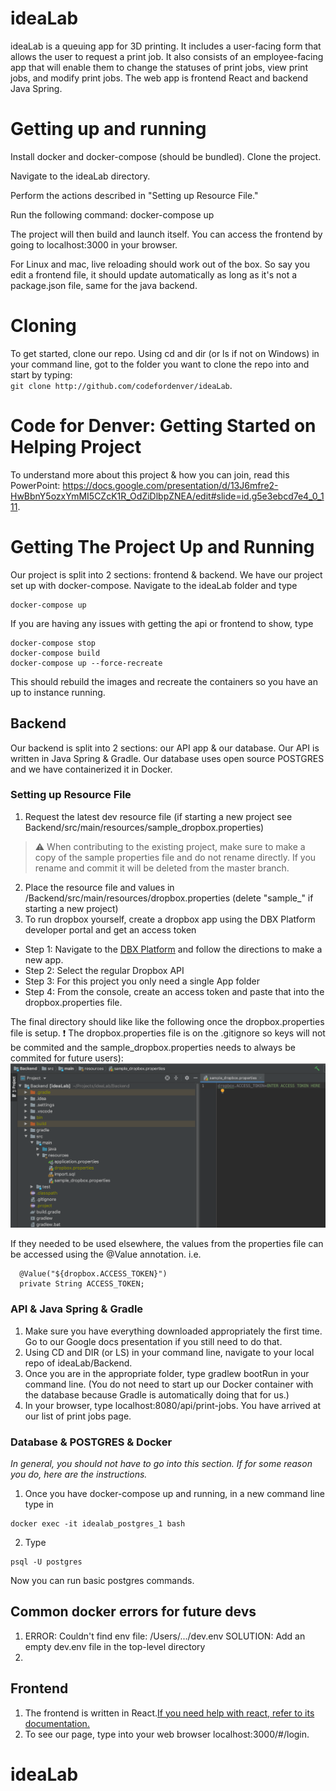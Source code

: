 # ideaLab
ideaLab is a queuing app for 3D printing. It includes a user-facing form that allows the user to request a print job. It also consists of an employee-facing app that will enable them to change the statuses of print jobs, view print jobs, and modify print jobs.
The web app is frontend React and backend Java Spring.


# Getting up and running
Install docker and docker-compose (should be bundled). Clone the project.

Navigate to the ideaLab directory.

Perform the actions described in "Setting up Resource File."

Run the following command: docker-compose up

The project will then build and launch itself. You can access the frontend by going to localhost:3000 in your browser.

For Linux and mac, live reloading should work out of the box. So say you edit a frontend file, it should update automatically as long as it's not a package.json file, same for the java backend.


# Cloning
To get started, clone our repo. Using cd and dir (or ls if not on Windows) in your command line, got to the folder you want to clone the repo into and start by typing:  
```git clone http://github.com/codefordenver/ideaLab```.

# Code for Denver: Getting Started on Helping Project
To understand more about this project & how you can join, read this PowerPoint: https://docs.google.com/presentation/d/13J6mfre2-HwBbnY5ozxYmMI5CZcK1R_OdZiDlbpZNEA/edit#slide=id.g5e3ebcd7e4_0_111.

# Getting The Project Up and Running
Our project is split into 2 sections: frontend & backend.
We have our project set up with docker-compose. Navigate to the ideaLab folder and type
```docker
docker-compose up
```

If you are having any issues with getting the api or frontend to show, type
```docker
docker-compose stop
docker-compose build
docker-compose up --force-recreate
```

This should rebuild the images and recreate the containers so you have an up to instance running.


## Backend
Our backend is split into 2 sections: our API app & our database. Our API is written in Java Spring & Gradle. Our database uses open source POSTGRES and we have containerized it in Docker.

### Setting up Resource File
1. Request the latest dev resource file (if starting a new project see Backend/src/main/resources/sample_dropbox.properties) 
> :warning: When contributing to the existing project, make sure to make a copy of the sample properties file and do not rename directly.  If you rename and commit it will be deleted from the master branch.
2. Place the resource file and values in /Backend/src/main/resources/dropbox.properties (delete "sample_" if starting a new project)
3. To run dropbox yourself, create a dropbox app using the DBX Platform developer portal and get an access token
- Step 1: Navigate to the [DBX Platform](https://www.dropbox.com/developers/reference/getting-started?_tk=guides_lp&_ad=guides2&_camp=get_started#app%20console) and follow the directions to make a new app.
- Step 2: Select the regular Dropbox API
- Step 3: For this project you only need a single App folder
- Step 4: From the console, create an access token and paste that into the dropbox.properties file.

The final directory should like like the following once the dropbox.properties file is setup. ❗ The dropbox.properties file is on the .gitignore so keys will not be commited and the sample_dropbox.properties needs to always be commited for future users):
![Dropbox Directory Example](/images/sample_dropbox-properties.png)

If they needed to be used elsewhere, the values from the properties file can be accessed using the @Value annotation.  i.e.
```
  @Value("${dropbox.ACCESS_TOKEN}")
  private String ACCESS_TOKEN;
```

### API & Java Spring & Gradle
1. Make sure you have everything downloaded appropriately the first time. Go to our Google docs presentation if you still need to do that.
2. Using CD and DIR (or LS) in your command line, navigate to your local repo of ideaLab/Backend.
3. Once you are in the appropriate folder, type gradlew bootRun in your command line. (You do not need to start up our Docker container with the database because Gradle is automatically doing that for us.)
4. In your browser, type localhost:8080/api/print-jobs. You have arrived at our list of print jobs page.

### Database & POSTGRES & Docker
<i>In general, you should not have to go into this section. If for some reason you do, here are the instructions.</i>
1. Once you have docker-compose up and running, in a new command line type in
```docker
docker exec -it idealab_postgres_1 bash
```

2. Type
```
psql -U postgres
```

Now you can run basic postgres commands.

## Common docker errors for future devs
1. ERROR: Couldn't find env file: /Users/.../dev.env
  SOLUTION: Add an empty dev.env file in the top-level directory
2. 

## Frontend
1. The frontend is written in React.[If you need help with react, refer to its documentation.](https://reactjs.org/docs/getting-started.html "documentation")
2. To see our page, type into your web browser localhost:3000/#/login.
# ideaLab
